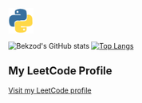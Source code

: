 <img src="https://github.com/Mukhriddin19980901/Mukhriddin19980901/blob/main/Python.gif" width="50" height="50" />

![Bekzod's GitHub stats](https://github-readme-stats.vercel.app/api?username=bekzod4606&show_icons=true&theme=radical)
[![Top Langs](https://github-readme-stats.vercel.app/api/top-langs/?username=bekzod4606&layout=compact&theme=radical)](https://github.com/anuraghazra/github-readme-stats)

## My LeetCode Profile
[Visit my LeetCode profile](https://leetcode.com/u/Begzod_24/)
